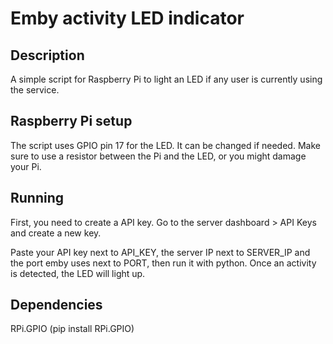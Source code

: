 # Emby activity LED indicator

## Description
A simple script for Raspberry Pi to light an LED if any user
is currently using the service.

## Raspberry Pi setup
The script uses GPIO pin 17 for the LED. It can be changed if needed.
Make sure to use a resistor between the Pi and the LED, or you might damage your Pi.

## Running
First, you need to create a API key.
Go to the server dashboard > API Keys and create a new key.

Paste your API key next to API_KEY, the server IP next to SERVER_IP and the port emby uses next to PORT,
then run it with python.
Once an activity is detected, the LED will light up.

## Dependencies
RPi.GPIO (pip install RPi.GPIO)
